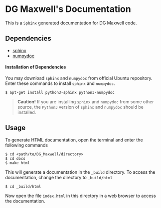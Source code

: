 # DG Maxwell's Documentation

This is a `Sphinx` generated documentation for DG Maxwell code.

## Dependencies

- [sphinx](http://www.sphinx-doc.org/en/stable/install.html)
- [numpydoc](https://pypi.python.org/pypi/numpydoc)

#### Installation of Dependencies
You may download `sphinx` and `numpydoc` from official Ubuntu repository.
Enter these commands to install `sphinx` and `numpydoc`.

```
$ apt-get install python3-sphinx python3-numpydoc
```

> **Caution!**
  If you are installing `sphinx` and `numpydoc` from some other source,
  the `Python3` version of `sphinx` and `numpydoc` should be installed.


## Usage

To generate HTML documentation, open the terminal and enter the following commands
```
$ cd <path/to/DG_Maxwell/directory>
$ cd docs
$ make html
```

This will generate a documentation in the `_build` directory.
To access the documentation, change the directory to `_build/html`

```
$ cd _build/html
```

Now open the file `index.html` in this directory in a web browser to access the documentation.

